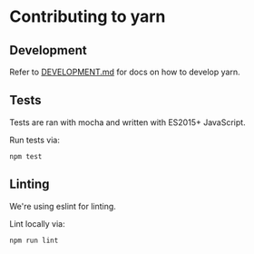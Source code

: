 # Contributing to yarn

## Development

Refer to [DEVELOPMENT.md](development.md) for docs on how to develop yarn.

## Tests

Tests are ran with mocha and written with ES2015+ JavaScript.

Run tests via:

```shell
npm test
```

## Linting

We're using eslint for linting.

Lint locally via:

```shell
npm run lint
```
